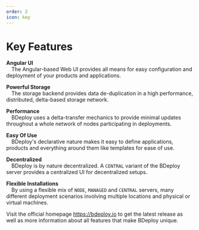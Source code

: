 ```yaml
---
order: 2
icon: key
---
```


# Key Features

**Angular UI**  
&emsp;The Angular-based Web UI provides all means for easy configuration and deployment of your products and applications.

**Powerful Storage**  
&emsp;The storage backend provides data de-duplication in a high performance, distributed, delta-based storage network.

**Performance**  
&emsp;BDeploy uses a delta-transfer mechanics to provide minimal updates throughout a whole network of nodes participating in deployments.

**Easy Of Use**  
&emsp;BDeploy's declarative nature makes it easy to define applications, products and everything around them like templates for ease of use.

**Decentralized**  
&emsp;BDeploy is by nature decentralized. A `CENTRAL` variant of the BDeploy server provides a centralized UI for decentralized setups.

**Flexible Installations**  
&emsp;By using a flexible mix of `NODE`, `MANAGED` and `CENTRAL` servers, many different deployment scenarios involving multiple locations and physical or virtual machines.

Visit the official homepage https://bdeploy.io to get the latest release as well as more information about all features that make BDeploy unique.
